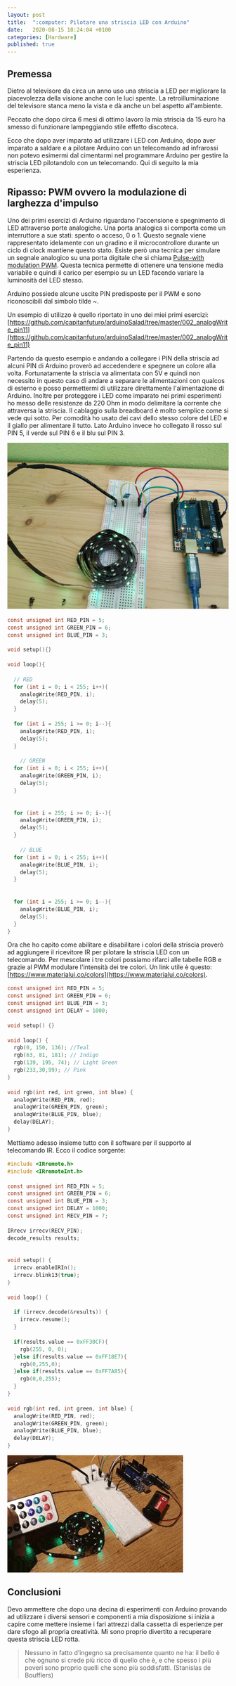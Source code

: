 ```yaml
---
layout: post
title:  ":computer: Pilotare una striscia LED con Arduino"
date:   2020-08-15 18:24:04 +0100
categories: [Hardware]
published: true
---
```

## Premessa
Dietro al televisore da circa un anno uso una striscia a LED per migliorare la piacevolezza della visione anche con le luci spente. La retroilluminazione del televisore stanca meno la vista e dà anche un bel aspetto all'ambiente.

Peccato che dopo circa 6 mesi di ottimo lavoro la mia striscia da 15 euro ha smesso di funzionare lampeggiando stile effetto discoteca.

Ecco che dopo aver imparato ad utilizzare i LED con Arduino, dopo aver imparato a saldare e a pilotare Arduino con un telecomando ad infrarossi non potevo esimermi dal cimentarmi nel programmare Arduino per gestire la striscia LED pilotandolo con un telecomando. Qui di seguito la mia esperienza.

## Ripasso: PWM ovvero la modulazione di larghezza d'impulso

Uno dei primi esercizi di Arduino riguardano l'accensione e spegnimento di LED attraverso porte analogiche.
Una porta analogica si comporta come un interruttore a sue stati: spento o acceso, 0 o 1. Questo segnale viene rappresentato idelamente con un gradino e il microcontrollore durante un ciclo di clock mantiene questo stato. Esiste però una tecnica per simulare un segnale analogico su una porta digitale che si chiama [Pulse-with modulation PWM](https://it.wikipedia.org/wiki/Pulse-width_modulation).
Questa tecnica permette di ottenere una tensione media variabile e quindi il carico per esempio su un LED facendo variare la luminosità del LED stesso.

Arduino possiede alcune uscite PIN predisposte per il PWM e sono riconoscibili dal simbolo tilde ~.

Un esempio di utilizzo è quello riportato in uno dei miei primi esercizi: [https://github.com/capitanfuturo/arduinoSalad/tree/master/002_analogWrite_pin11](https://github.com/capitanfuturo/arduinoSalad/tree/master/002_analogWrite_pin11)

Partendo da questo esempio e andando a collegare i PIN della striscia ad alcuni PIN di Arduino proverò ad accedendere e spegnere un colore alla volta.
Fortunatamente la striscia va alimentata con 5V e quindi non necessito in questo caso di andare a separare le alimentazioni con qualcos di esterno e posso permettermi di utilizzare direttamente l'alimentazione di Arduino. Inoltre per proteggere i LED come imparato nei primi esperimenti ho messo delle resistenze da 220 Ohm in modo delimitare la corrente che attraversa la striscia. Il cablaggio sulla breadboard è molto semplice come si vede qui sotto. Per comodità ho usato dei cavi dello stesso colore del LED e il giallo per alimentare il tutto. Lato Arduino invece ho collegato il rosso sul PIN 5, il verde sul PIN 6 e il blu sul PIN 3.

![striscia.jpg](/assets/2020-08-15/striscia.jpg)

~~~c
const unsigned int RED_PIN = 5;
const unsigned int GREEN_PIN = 6;
const unsigned int BLUE_PIN = 3;

void setup(){}

void loop(){

  // RED
  for (int i = 0; i < 255; i++){
    analogWrite(RED_PIN, i);
    delay(5);
  }

  for (int i = 255; i >= 0; i--){
    analogWrite(RED_PIN, i);
    delay(5);
  }

    // GREEN
  for (int i = 0; i < 255; i++){
    analogWrite(GREEN_PIN, i);
    delay(5);
  }


  for (int i = 255; i >= 0; i--){
    analogWrite(GREEN_PIN, i);
    delay(5);
  }

    // BLUE
  for (int i = 0; i < 255; i++){
    analogWrite(BLUE_PIN, i);
    delay(5);
  }


  for (int i = 255; i >= 0; i--){
    analogWrite(BLUE_PIN, i);
    delay(5);
  }
}
~~~

Ora che ho capito come abilitare e disabilitare i colori della striscia proverò ad aggiungere il ricevitore IR per pilotare la striscia LED con un telecomando.
Per mescolare i tre colori possiamo rifarci alle tabelle RGB e grazie al PWM modulare l'intensità dei tre colori.
Un link utile è questo: [https://www.materialui.co/colors](https://www.materialui.co/colors).

~~~c
const unsigned int RED_PIN = 5;
const unsigned int GREEN_PIN = 6;
const unsigned int BLUE_PIN = 3;
const unsigned int DELAY = 1000;

void setup() {}

void loop() {
  rgb(0, 150, 136); //Teal
  rgb(63, 81, 181); // Indigo
  rgb(139, 195, 74); // Light Green
  rgb(233,30,99); // Pink
}

void rgb(int red, int green, int blue) {
  analogWrite(RED_PIN, red);
  analogWrite(GREEN_PIN, green);
  analogWrite(BLUE_PIN, blue);
  delay(DELAY);
}
~~~

Mettiamo adesso insieme tutto con il software per il supporto al telecomando IR. Ecco il codice sorgente:

~~~c
#include <IRremote.h>
#include <IRremoteInt.h>

const unsigned int RED_PIN = 5;
const unsigned int GREEN_PIN = 6;
const unsigned int BLUE_PIN = 3;
const unsigned int DELAY = 1000;
const unsigned int RECV_PIN = 7;

IRrecv irrecv(RECV_PIN);
decode_results results;


void setup() {
  irrecv.enableIRIn();
  irrecv.blink13(true);
}

void loop() {
  
  if (irrecv.decode(&results)) {
    irrecv.resume();
  }
  
  if(results.value == 0xFF30CF){
    rgb(255, 0, 0);
  }else if(results.value == 0xFF18E7){
    rgb(0,255,0);
  }else if(results.value == 0xFF7A85){
    rgb(0,0,255);
  }
}

void rgb(int red, int green, int blue) {
  analogWrite(RED_PIN, red);
  analogWrite(GREEN_PIN, green);
  analogWrite(BLUE_PIN, blue);
  delay(DELAY);
}
~~~

![striscia](/assets/2020-08-15/video.gif)

## Conclusioni

Devo ammettere che dopo una decina di esperimenti con Arduino provando ad utilizzare i diversi sensori e componenti a mia disposizione si inizia a capire come mettere insieme i fari attrezzi dalla cassetta di esperienze per dare sfogo all propria creatività.
Mi sono proprio divertito a recuperare questa striscia LED rotta.

> Nessuno in fatto d’ingegno sa precisamente quanto ne ha: il bello è che ognuno si crede più ricco di quello che è, e che spesso i più poveri sono proprio quelli che sono più soddisfatti. (Stanislas de Boufflers)
